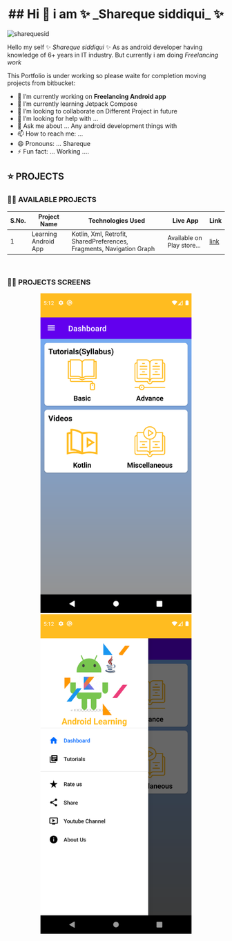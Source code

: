  <h1 align="center">## Hi 👋  i am ✨ _Shareque siddiqui_ ✨</h1>


<p align="left"> <img src="https://komarev.com/ghpvc/?username=sharequesid&label=Profile%20views&color=00ff00&style=flat" alt="sharequesid" /> </p>

Hello my self  ✨ _Shareque siddiqui_ ✨ As as android developer having knowledge of 6+ years in IT industry. But currently i am doing *Freelancing work* 

This Portfolio is under working so please waite for completion moving projects from bitbucket:

- 🔭 I’m currently working on **Freelancing Android app**
- 🌱 I’m currently learning Jetpack Compose
- 👯 I’m looking to collaborate on Different Project in future
- 🤔 I’m looking for help with ...
- 💬 Ask me about ... Any android development things with 
- 📫 How to reach me: ...
- 😄 Pronouns: ... Shareque
- ⚡ Fun fact: ... Working ....


## ⭐ PROJECTS

### 👩‍💻 AVAILABLE PROJECTS

|S.No.|Project Name|Technologies Used | Live App | Link |
|--------|----|----|----| ---- |
| 1 | Learning Android App |Kotlin, Xml, Retrofit, SharedPreferences, Fragments, Navigation Graph   | Available on Play store... | [link](https://play.google.com/store/apps/details?id=ajwa.learning.app) |

<br>

### 👩‍💻 PROJECTS SCREENS

<p align="center">
  <img src="https://github.com/Sharequesid/Sharequesid/blob/main/appimages/learning_one.png" width="350" title="hover text">
  <img src="https://github.com/Sharequesid/Sharequesid/blob/main/appimages/learning_two.png" width="350" alt="accessibility text">
</p>
